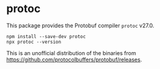 protoc
======

This package provides the Protobuf compiler `protoc` <!-- inject: release.tag_name -->v27.0<!-- end -->.

```shell script
npm install --save-dev protoc
npx protoc --version 
```

This is an unofficial distribution of the binaries from https://github.com/protocolbuffers/protobuf/releases.
